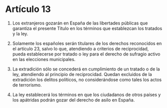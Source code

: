 # Artículo 13

1. Los extranjeros gozarán en España de las libertades públicas que garantiza el presente Título en los términos que establezcan los tratados y la ley.

2. Solamente los españoles serán titulares de los derechos reconocidos en el artículo 23, salvo lo que, atendiendo a criterios de reciprocidad, pueda establecerse por tratado o ley para el derecho de sufragio activo en las elecciones municipales.

3. La extradición sólo se concederá en cumplimiento de un tratado o de la ley, atendiendo al principio de reciprocidad. Quedan excluidos de la extradición los delitos políticos, no considerándose como tales los actos de terrorismo.

4. La ley establecerá los términos en que los ciudadanos de otros países y los apátridas podrán gozar del derecho de asilo en España.

